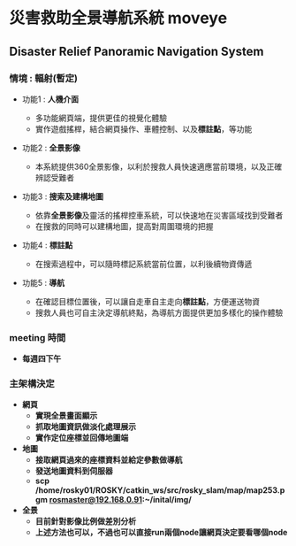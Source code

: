 # 災害救助全景導航系統 moveye
## Disaster Relief Panoramic Navigation System

### 情境 : 輻射(暫定)
* 功能1 : **人機介面**
  * 多功能網頁端，提供更佳的視覺化體驗
  * 實作遊戲搖桿，結合網頁操作、車體控制、以及**標註點**，等功能
    
* 功能2 : **全景影像**
  * 本系統提供360全景影像，以利於搜救人員快速適應當前環境，以及正確辨認受難者
    
* 功能3 : **搜索及建構地圖**
  * 依靠**全景影像**及靈活的搖桿控車系統，可以快速地在災害區域找到受難者
  * 在搜救的同時可以建構地圖，提高對周圍環境的把握
    
* 功能4 : **標註點**
  * 在搜索過程中，可以隨時標記系統當前位置，以利後續物資傳遞
    
* 功能5 : **導航**
  * 在確認目標位置後，可以讓自走車自主走向**標註點**，方便運送物資
  * 搜救人員也可自主決定導航終點，為導航方面提供更加多樣化的操作體驗


### meeting 時間
* **每週四下午**
  
### 主架構決定
* **網頁**
  * **實現全景畫面顯示**
  * **抓取地圖資訊做淡化處理展示**
  * **實作定位座標並回傳地圖端**
* **地圖**
  * **接取網頁過來的座標資料並給定參數做導航**
  * **發送地圖資料到伺服器**
  * **scp /home/rosky01/ROSKY/catkin_ws/src/rosky_slam/map/map253.pgm  rosmaster@192.168.0.91:~/inital/img/**
* **全景**
  * **目前針對影像比例做差別分析**   
  * **上述方法也可以，不過也可以直接run兩個node讓網頁決定要看哪個node**

